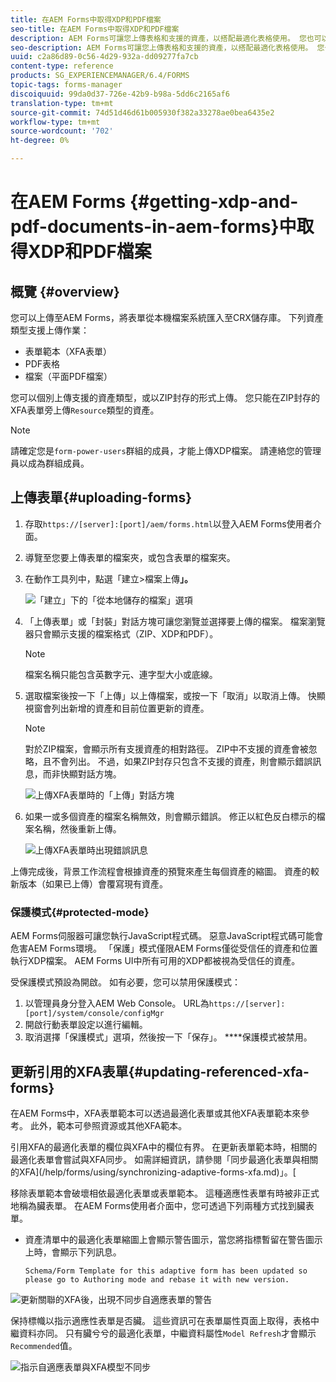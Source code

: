 ```yaml
---
title: 在AEM Forms中取得XDP和PDF檔案
seo-title: 在AEM Forms中取得XDP和PDF檔案
description: AEM Forms可讓您上傳表格和支援的資產，以搭配最適化表格使用。 您也可以將表單和相關資源批量上傳為ZIP。
seo-description: AEM Forms可讓您上傳表格和支援的資產，以搭配最適化表格使用。 您也可以將表單和相關資源批量上傳為ZIP。
uuid: c2a86d89-0c56-4d29-932a-dd09277fa7cb
content-type: reference
products: SG_EXPERIENCEMANAGER/6.4/FORMS
topic-tags: forms-manager
discoiquuid: 99da0d37-726e-42b9-b98a-5dd6c2165af6
translation-type: tm+mt
source-git-commit: 74d51d46d61b005930f382a33278ae0bea6435e2
workflow-type: tm+mt
source-wordcount: '702'
ht-degree: 0%

---
```



# 在AEM Forms {#getting-xdp-and-pdf-documents-in-aem-forms}中取得XDP和PDF檔案

## 概覽 {#overview}

您可以上傳至AEM Forms，將表單從本機檔案系統匯入至CRX儲存庫。 下列資產類型支援上傳作業：

* 表單範本（XFA表單）
* PDF表格
* 檔案（平面PDF檔案）

您可以個別上傳支援的資產類型，或以ZIP封存的形式上傳。 您只能在ZIP封存的XFA表單旁上傳`Resource`類型的資產。

>[!NOTE]
>
>請確定您是`form-power-users`群組的成員，才能上傳XDP檔案。 請連絡您的管理員以成為群組成員。

## 上傳表單{#uploading-forms}

1. 存取`https://[server]:[port]/aem/forms.html`以登入AEM Forms使用者介面。
1. 導覽至您要上傳表單的檔案夾，或包含表單的檔案夾。
1. 在動作工具列中，點選「建立>檔案上傳&#x200B;**」。**

   ![「建立」下的「從本地儲存的檔案」選項](assets/step.png)

1. 「上傳表單」或「封裝」對話方塊可讓您瀏覽並選擇要上傳的檔案。 檔案瀏覽器只會顯示支援的檔案格式（ZIP、XDP和PDF）。

   >[!NOTE]
   >
   >檔案名稱只能包含英數字元、連字型大小或底線。

1. 選取檔案後按一下「上傳」以上傳檔案，或按一下「取消」以取消上傳。 快顯視窗會列出新增的資產和目前位置更新的資產。

   >[!NOTE]
   >
   >對於ZIP檔案，會顯示所有支援資產的相對路徑。 ZIP中不支援的資產會被忽略，且不會列出。 不過，如果ZIP封存只包含不支援的資產，則會顯示錯誤訊息，而非快顯對話方塊。

   ![上傳XFA表單時的「上傳」對話方塊](assets/upload-scr.png)

1. 如果一或多個資產的檔案名稱無效，則會顯示錯誤。 修正以紅色反白標示的檔案名稱，然後重新上傳。

   ![上傳XFA表單時出現錯誤訊息](assets/upload-scr-err.png)

上傳完成後，背景工作流程會根據資產的預覽來產生每個資產的縮圖。 資產的較新版本（如果已上傳）會覆寫現有資產。

### 保護模式{#protected-mode}

AEM Forms伺服器可讓您執行JavaScript程式碼。 惡意JavaScript程式碼可能會危害AEM Forms環境。 「保護」模式僅限AEM Forms僅從受信任的資產和位置執行XDP檔案。 AEM Forms UI中所有可用的XDP都被視為受信任的資產。

受保護模式預設為開啟。 如有必要，您可以禁用保護模式：

1. 以管理員身分登入AEM Web Console。 URL為`https://[server]:[port]/system/console/configMgr`
1. 開啟行動表單設定以進行編輯。
1. 取消選擇「保護模式」選項，然後按一下「保存」。 ****&#x200B;保護模式被禁用。

## 更新引用的XFA表單{#updating-referenced-xfa-forms}

在AEM Forms中，XFA表單範本可以透過最適化表單或其他XFA表單範本來參考。 此外，範本可參照資源或其他XFA範本。

引用XFA的最適化表單的欄位與XFA中的欄位有界。 在更新表單範本時，相關的最適化表單會嘗試與XFA同步。 如需詳細資訊，請參閱「同步最適化表單與相關的XFA](/help/forms/using/synchronizing-adaptive-forms-xfa.md)」。[

移除表單範本會破壞相依最適化表單或表單範本。 這種適應性表單有時被非正式地稱為臟表單。 在AEM Forms使用者介面中，您可透過下列兩種方式找到臟表單。

* 資產清單中的最適化表單縮圖上會顯示警告圖示，當您將指標暫留在警告圖示上時，會顯示下列訊息。

   `Schema/Form Template for this adaptive form has been updated so please go to Authoring mode and rebase it with new version.`

![更新關聯的XFA後，出現不同步自適應表單的警告](assets/dirtyaf.png)

保持標幟以指示適應性表單是否臟。 這些資訊可在表單屬性頁面上取得，表格中繼資料亦同。 只有臟兮兮的最適化表單，中繼資料屬性`Model Refresh`才會顯示`Recommended`值。

![指示自適應表單與XFA模型不同步](assets/model-refresh.png)

